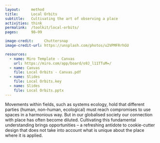 ```yaml
---
layout:     method
title:      Local Orbits
subtitle:   Cultivating the art of observing a place
activities: think
permalink:  /toolkit/local-orbits/
pages:      98–99

image-credit:     Chuttersnap
image-credit-url: https://unsplash.com/photos/u2VPMFRrhGU

resources:
  - name: Miro Template - Canvas
    url: https://miro.com/app/board/o9J_l11TTuM=/
  - name: Canvas
    file: Local Orbits - Canvas.pdf
  - name: Slides
    file: Local Orbits.key
  - name: Slides
    file: Local Orbits.pptx
---
```


Movements within fields, such as systems ecology, hold that different parties (human, non-human, ecological) must reach compromises to use spaces in a harmonious way. But in our globalised society our connection with place has often become diluted. Cultivating this fundamental understanding brings opportunities – a refreshing antidote to cookie-cutter design that does not take into account what is unique about the place where it is applied.